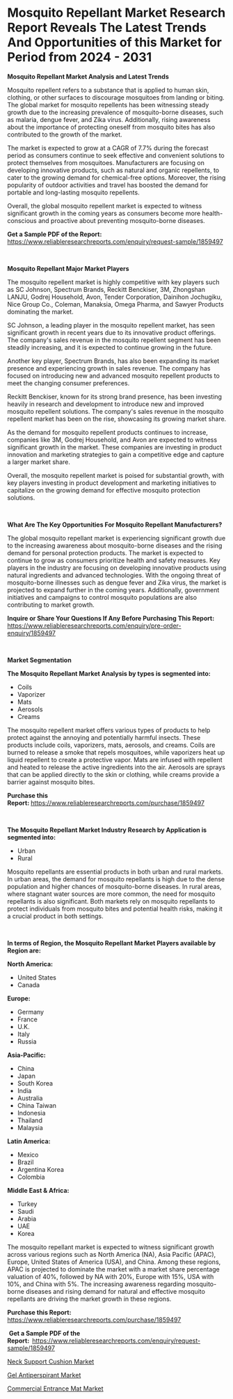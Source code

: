<p><h1>Mosquito Repellant Market Research Report Reveals The Latest Trends And Opportunities of this Market for Period from 2024 - 2031</h1></p><p><strong>Mosquito Repellant Market Analysis and Latest Trends</strong></p>
<p><p>Mosquito repellent refers to a substance that is applied to human skin, clothing, or other surfaces to discourage mosquitoes from landing or biting. The global market for mosquito repellents has been witnessing steady growth due to the increasing prevalence of mosquito-borne diseases, such as malaria, dengue fever, and Zika virus. Additionally, rising awareness about the importance of protecting oneself from mosquito bites has also contributed to the growth of the market.</p><p>The market is expected to grow at a CAGR of 7.7% during the forecast period as consumers continue to seek effective and convenient solutions to protect themselves from mosquitoes. Manufacturers are focusing on developing innovative products, such as natural and organic repellents, to cater to the growing demand for chemical-free options. Moreover, the rising popularity of outdoor activities and travel has boosted the demand for portable and long-lasting mosquito repellents.</p><p>Overall, the global mosquito repellent market is expected to witness significant growth in the coming years as consumers become more health-conscious and proactive about preventing mosquito-borne diseases.</p></p>
<p><strong>Get a Sample PDF of the Report:&nbsp;</strong> <a href="https://www.reliableresearchreports.com/enquiry/request-sample/1859497">https://www.reliableresearchreports.com/enquiry/request-sample/1859497</a></p>
<p>&nbsp;</p>
<p><strong>Mosquito Repellant Major Market Players</strong></p>
<p><p>The mosquito repellent market is highly competitive with key players such as SC Johnson, Spectrum Brands, Reckitt Benckiser, 3M, Zhongshan LANJU, Godrej Household, Avon, Tender Corporation, Dainihon Jochugiku, Nice Group Co., Coleman, Manaksia, Omega Pharma, and Sawyer Products dominating the market.</p><p>SC Johnson, a leading player in the mosquito repellent market, has seen significant growth in recent years due to its innovative product offerings. The company's sales revenue in the mosquito repellent segment has been steadily increasing, and it is expected to continue growing in the future.</p><p>Another key player, Spectrum Brands, has also been expanding its market presence and experiencing growth in sales revenue. The company has focused on introducing new and advanced mosquito repellent products to meet the changing consumer preferences.</p><p>Reckitt Benckiser, known for its strong brand presence, has been investing heavily in research and development to introduce new and improved mosquito repellent solutions. The company's sales revenue in the mosquito repellent market has been on the rise, showcasing its growing market share.</p><p>As the demand for mosquito repellent products continues to increase, companies like 3M, Godrej Household, and Avon are expected to witness significant growth in the market. These companies are investing in product innovation and marketing strategies to gain a competitive edge and capture a larger market share.</p><p>Overall, the mosquito repellent market is poised for substantial growth, with key players investing in product development and marketing initiatives to capitalize on the growing demand for effective mosquito protection solutions.</p></p>
<p>&nbsp;</p>
<p><strong>What Are The Key Opportunities For Mosquito Repellant Manufacturers?</strong></p>
<p><p>The global mosquito repellant market is experiencing significant growth due to the increasing awareness about mosquito-borne diseases and the rising demand for personal protection products. The market is expected to continue to grow as consumers prioritize health and safety measures. Key players in the industry are focusing on developing innovative products using natural ingredients and advanced technologies. With the ongoing threat of mosquito-borne illnesses such as dengue fever and Zika virus, the market is projected to expand further in the coming years. Additionally, government initiatives and campaigns to control mosquito populations are also contributing to market growth.</p></p>
<p><strong>Inquire or Share Your Questions If Any Before Purchasing This Report:</strong> <a href="https://www.reliableresearchreports.com/enquiry/pre-order-enquiry/1859497">https://www.reliableresearchreports.com/enquiry/pre-order-enquiry/1859497</a></p>
<p>&nbsp;</p>
<p><strong>Market Segmentation</strong></p>
<p><strong>The Mosquito Repellant Market Analysis by types is segmented into:</strong></p>
<p><ul><li>Coils</li><li>Vaporizer</li><li>Mats</li><li>Aerosols</li><li>Creams</li></ul></p>
<p><p>The mosquito repellent market offers various types of products to help protect against the annoying and potentially harmful insects. These products include coils, vaporizers, mats, aerosols, and creams. Coils are burned to release a smoke that repels mosquitoes, while vaporizers heat up liquid repellent to create a protective vapor. Mats are infused with repellent and heated to release the active ingredients into the air. Aerosols are sprays that can be applied directly to the skin or clothing, while creams provide a barrier against mosquito bites.</p></p>
<p><strong>Purchase this Report:&nbsp;</strong><a href="https://www.reliableresearchreports.com/purchase/1859497">https://www.reliableresearchreports.com/purchase/1859497</a></p>
<p>&nbsp;</p>
<p><strong>The Mosquito Repellant Market Industry Research by Application is segmented into:</strong></p>
<p><ul><li>Urban</li><li>Rural</li></ul></p>
<p><p>Mosquito repellants are essential products in both urban and rural markets. In urban areas, the demand for mosquito repellants is high due to the dense population and higher chances of mosquito-borne diseases. In rural areas, where stagnant water sources are more common, the need for mosquito repellants is also significant. Both markets rely on mosquito repellants to protect individuals from mosquito bites and potential health risks, making it a crucial product in both settings.</p></p>
<p>&nbsp;</p>
<p><strong>In terms of Region, the Mosquito Repellant Market Players available by Region are:</strong></p>
<p>
    <p> <strong> North America: </strong>
        <ul>
            <li>United States</li>
            <li>Canada</li>
        </ul>
        </p> 
    <p> <strong> Europe: </strong>
        <ul>
            <li>Germany</li>
            <li>France</li>
            <li>U.K.</li>
            <li>Italy</li>
            <li>Russia</li>
        </ul>
        </p> 
    <p> <strong> Asia-Pacific: </strong>
        <ul>
            <li>China</li>
            <li>Japan</li>
            <li>South Korea</li>
            <li>India</li>
            <li>Australia</li>
            <li>China Taiwan</li>
            <li>Indonesia</li>
            <li>Thailand</li>
            <li>Malaysia</li>
        </ul>
        </p> 
    <p> <strong> Latin America: </strong>
        <ul>
            <li>Mexico</li>
            <li>Brazil</li>
            <li>Argentina Korea</li>
            <li>Colombia</li>
        </ul>
        </p> 
    <p> <strong> Middle East & Africa: </strong>
        <ul>
            <li>Turkey</li>
            <li>Saudi</li>
            <li>Arabia</li>
            <li>UAE</li>
            <li>Korea</li>
        </ul>
    </p>
    </p>
<p><p>The mosquito repellant market is expected to witness significant growth across various regions such as North America (NA), Asia Pacific (APAC), Europe, United States of America (USA), and China. Among these regions, APAC is projected to dominate the market with a market share percentage valuation of 40%, followed by NA with 20%, Europe with 15%, USA with 10%, and China with 5%. The increasing awareness regarding mosquito-borne diseases and rising demand for natural and effective mosquito repellants are driving the market growth in these regions.</p></p>
<p><strong>Purchase this Report: </strong><a href="https://www.reliableresearchreports.com/purchase/1859497">https://www.reliableresearchreports.com/purchase/1859497</a></p>
<p>&nbsp;<strong>Get a Sample PDF of the Report:&nbsp;&nbsp;</strong><a href="https://www.reliableresearchreports.com/enquiry/request-sample/1859497">https://www.reliableresearchreports.com/enquiry/request-sample/1859497</a></p>
<p><strong></strong></p>
<p><p><a href="https://github.com/angelajermaine/Market-Research-Report-List-2/blob/main/neck-support-cushion-market.md">Neck Support Cushion Market</a></p><p><a href="https://github.com/shotows/Market-Research-Report-List-1/blob/main/gel-antiperspirant-market.md">Gel Antiperspirant Market</a></p><p><a href="https://github.com/beatblasta/Market-Research-Report-List-2/blob/main/commercial-entrance-mat-market.md">Commercial Entrance Mat Market</a></p></p>